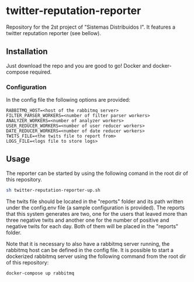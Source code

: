 # twitter-reputation-reporter

Repository for the 2st project of "Sistemas Distribuidos I". It features a twitter reputation reporter (see bellow).

## Installation

Just download the repo and you are good to go! Docker and docker-compose required.

### Configuration

In the config file the following options are provided:

```
RABBITMQ_HOST=<host of the rabbitmq server>
FILTER_PARSER_WORKERS=<number of filter parser workers>
ANALYZER_WORKERS=<number of analyzer workers>
USER_REDUCER_WORKERS=<number of user reducer workers>
DATE_REDUCER_WORKERS=<number of date reducer workers>
TWITS_FILE=<the twits file to report from>
LOGS_FILE=<logs file to store logs>
```

## Usage

The reporter can be started by using the following comand in the root dir of this repository.

``` bash
sh twitter-reputation-reporter-up.sh
```

The twits file should be located in the "reports" folder and its path written under the config.env file (a sample configuration is provided). The reports that this system generates are two, one for the users that leaved more than three negative twits and another one for the number of positive and negative twits for each day. Both of them will be placed in the "reports" folder.

Note that it is necessary to also have a rabbitmq server running, the rabbitmq host can be defined in the config file. It is possible to start a dockerized rabbitmq server using the following command from the root dir of this repository:

```
docker-compose up rabbitmq
```